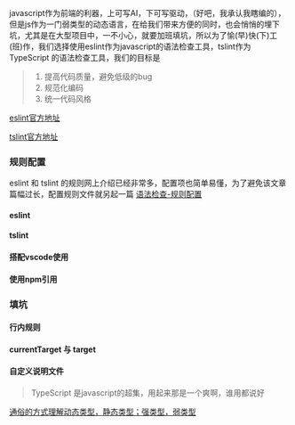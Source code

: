 javascript作为前端的利器，上可写AI，下可写驱动，（好吧，我承认我瞎编的），但是js作为一门弱类型的动态语言，在给我们带来方便的同时，也会悄悄的埋下坑，尤其是在大型项目中，一不小心，就要加班填坑，所以为了愉(早)快(下)工(班)作，我们选择使用eslint作为javascript的语法检查工具，tslint作为TypeScript 的语法检查工具，我们的目标是

> 1. 提高代码质量，避免低级的bug
> 2. 规范化编码
> 3. 统一代码风格

[eslint官方地址](http://eslint.cn/)

[tslint官方地址](https://palantir.github.io/tslint/)

### 规则配置
eslint 和 tslint 的规则网上介绍已经非常多，配置项也简单易懂，为了避免该文章篇幅过长，配置规则文件就另起一篇 [语法检查-规则配置]()

#### eslint

#### tslint

#### 搭配vscode使用  

#### 使用npm引用

### 填坑

#### 行内规则

#### currentTarget 与 target 

#### 自定义说明文件

> TypeScript 是javascript的超集，用起来那是一个爽啊，谁用都说好


















[通俗的方式理解动态类型，静态类型；强类型，弱类型](https://segmentfault.com/a/1190000012372372)